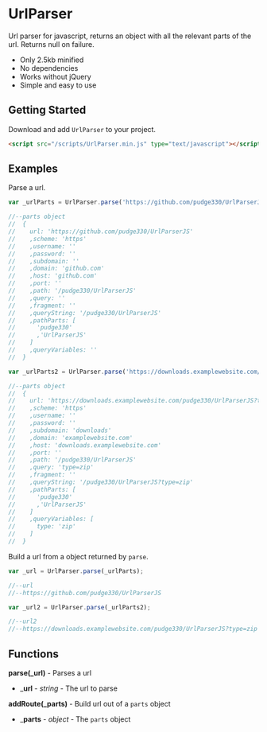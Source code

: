 # UrlParser

Url parser for javascript, returns an object with all the relevant parts of the url. Returns null on failure.

* Only 2.5kb minified
* No dependencies
* Works without jQuery
* Simple and easy to use

## Getting Started

Download and add `UrlParser` to your project.

```html
<script src="/scripts/UrlParser.min.js" type="text/javascript"></script>
```

## Examples

Parse a url.

```javascript
var _urlParts = UrlParser.parse('https://github.com/pudge330/UrlParserJS');

//--parts object
//  {
//    url: 'https://github.com/pudge330/UrlParserJS'
//    ,scheme: 'https'
//    ,username: ''
//    ,password: ''
//    ,subdomain: ''
//    ,domain: 'github.com'
//    ,host: 'github.com'
//    ,port: ''
//    ,path: '/pudge330/UrlParserJS'
//    ,query: ''
//    ,fragment: ''
//    ,queryString: '/pudge330/UrlParserJS'
//    ,pathParts: [
//      'pudge330'
//      ,'UrlParserJS'
//    ]
//    ,queryVariables: ''
//  }

var _urlParts2 = UrlParser.parse('https://downloads.examplewebsite.com/pudge330/UrlParserJS?type=zip');

//--parts object
//  {
//    url: 'https://downloads.examplewebsite.com/pudge330/UrlParserJS?type=zip'
//    ,scheme: 'https'
//    ,username: ''
//    ,password: ''
//    ,subdomain: 'downloads'
//    ,domain: 'examplewebsite.com'
//    ,host: 'downloads.examplewebsite.com'
//    ,port: ''
//    ,path: '/pudge330/UrlParserJS'
//    ,query: 'type=zip'
//    ,fragment: ''
//    ,queryString: '/pudge330/UrlParserJS?type=zip'
//    ,pathParts: [
//      'pudge330'
//      ,'UrlParserJS'
//    ]
//    ,queryVariables: [
//      type: 'zip'
//    ]
//  }
```

Build a url from a object returned by `parse`.

```javascript
var _url = UrlParser.parse(_urlParts);

//--url
//--https://github.com/pudge330/UrlParserJS

var _url2 = UrlParser.parse(_urlParts2);

//--url2
//--https://downloads.examplewebsite.com/pudge330/UrlParserJS?type=zip
```

## Functions

**parse(_url)** - Parses a url
  * ___url__ - *string* - The url to parse

**addRoute(_parts)** - Build url out of a `parts` object
  * ___parts__ - *object* - The `parts` object
